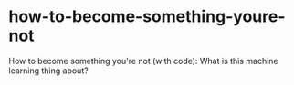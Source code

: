# how-to-become-something-youre-not
How to become something you're not (with code): What is this machine learning thing about?
